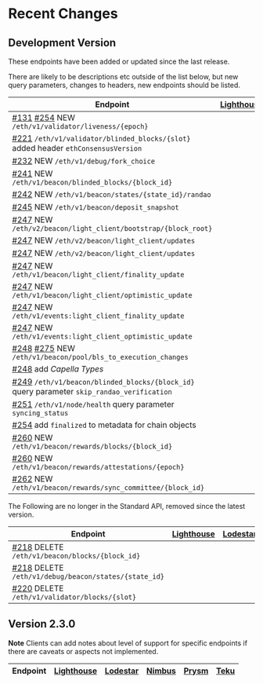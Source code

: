 # Recent Changes


## Development Version

These endpoints have been added or updated since the last release.

There are likely to be descriptions etc outside of the list below, but new query parameters, changes to headers, new endpoints should be listed.

| Endpoint                                                                                                                                                               | [Lighthouse](https://github.com/sigp/lighthouse) | [Lodestar](https://github.com/ChainSafe/lodestar) | [Nimbus](https://github.com/status-im/nimbus-eth2) | [Prysm](https://github.com/prysmaticlabs/prysm) | [Teku](https://github.com/ConsenSys/teku) |
|------------------------------------------------------------------------------------------------------------------------------------------------------------------------|--------------------------------------------------|---------------------------------------------------|----------------------------------------------------|-------------------------------------------------|-------------------------------------------|
| [#131](https://github.com/ethereum/beacon-APIs/pull/131)  [#254](https://github.com/ethereum/beacon-APIs/pull/254) NEW `/eth/v1/validator/liveness/{epoch}`            |                                                  |                                                   |                                                    |                                                 |                                           |
| [#221](https://github.com/ethereum/beacon-APIs/pull/221)  `/eth/v1/validator/blinded_blocks/{slot}` added header `ethConsensusVersion`                                 |                                                  |                                                   |                                                    |                                                 |                                           |
| [#232](https://github.com/ethereum/beacon-APIs/pull/232)  NEW `/eth/v1/debug/fork_choice`                                                                              |                                                  |                                                   |                                                    |                                                 |                                           |
| [#241](https://github.com/ethereum/beacon-APIs/pull/241)  NEW `/eth/v1/beacon/blinded_blocks/{block_id}`                                                               |                                                  |                                                   |                                                    |                                                 |                                           |
| [#242](https://github.com/ethereum/beacon-APIs/pull/242)  NEW `/eth/v1/beacon/states/{state_id}/randao`                                                                |                                                  |                                                   |                                                    |                                                 |                                           |
| [#245](https://github.com/ethereum/beacon-APIs/pull/245)  NEW `/eth/v1/beacon/deposit_snapshot`                                                                        |                                                  |                                                   |                                                    |                                                 |                                           |
| [#247](https://github.com/ethereum/beacon-APIs/pull/247)  NEW `/eth/v2/beacon/light_client/bootstrap/{block_root}`                                                     |                                                  |                                                   |                                                    |                                                 |                                           |
| [#247](https://github.com/ethereum/beacon-APIs/pull/247)  NEW `/eth/v2/beacon/light_client/updates`                                                                    |                                                  |                                                   |                                                    |                                                 |                                           |
| [#247](https://github.com/ethereum/beacon-APIs/pull/247)  NEW `/eth/v2/beacon/light_client/updates`                                                                    |                                                  |                                                   |                                                    |                                                 |                                           |
| [#247](https://github.com/ethereum/beacon-APIs/pull/247)  NEW `/eth/v1/beacon/light_client/finality_update`                                                            |                                                  |                                                   |                                                    |                                                 |                                           |
| [#247](https://github.com/ethereum/beacon-APIs/pull/247)  NEW `/eth/v1/beacon/light_client/optimistic_update`                                                          |                                                  |                                                   |                                                    |                                                 |                                           |
| [#247](https://github.com/ethereum/beacon-APIs/pull/247)  NEW `/eth/v1/events:light_client_finality_update`                                                            |                                                  |                                                   |                                                    |                                                 |                                           |
| [#247](https://github.com/ethereum/beacon-APIs/pull/247)  NEW `/eth/v1/events:light_client_optimistic_update`                                                          |                                                  |                                                   |                                                    |                                                 |                                           |
| [#248](https://github.com/ethereum/beacon-APIs/pull/248)  [#275](https://github.com/ethereum/beacon-APIs/pull/275) NEW `/eth/v1/beacon/pool/bls_to_execution_changes`  |                                                  |                                                   |                                                    |                                                 |                                           |
| [#248](https://github.com/ethereum/beacon-APIs/pull/248)  add _Capella Types_                                                                                          |                                                  |                                                   |                                                    |                                                 |                                           |
| [#249](https://github.com/ethereum/beacon-APIs/pull/249)  `/eth/v1/beacon/blinded_blocks/{block_id}` query parameter `skip_randao_verification`                        |                                                  |                                                   |                                                    |                                                 |                                           |
| [#251](https://github.com/ethereum/beacon-APIs/pull/251)  `/eth/v1/node/health` query parameter `syncing_status`                                                       |                                                  |                                                   |                                                    |                                                 |                                           |
| [#254](https://github.com/ethereum/beacon-APIs/pull/254)  add `finalized` to metadata for chain objects                                                                |                                                  |                                                   |                                                    |                                                 |                                           |
| [#260](https://github.com/ethereum/beacon-APIs/pull/260)  NEW `/eth/v1/beacon/rewards/blocks/{block_id}`                                                               |                                                  |                                                   |                                                    |                                                 |                                           |
| [#260](https://github.com/ethereum/beacon-APIs/pull/260)  NEW `/eth/v1/beacon/rewards/attestations/{epoch}`                                                            |                                                  |                                                   |                                                    |                                                 |                                           |
| [#262](https://github.com/ethereum/beacon-APIs/pull/262)  NEW `/eth/v1/beacon/rewards/sync_committee/{block_id}`                                                       |                                                  |                                                   |                                                    |                                                 |                                           |


The Following are no longer in the Standard API, removed since the latest version.

| Endpoint | [Lighthouse](https://github.com/sigp/lighthouse) | [Lodestar](https://github.com/ChainSafe/lodestar) | [Nimbus](https://github.com/status-im/nimbus-eth2)  | [Prysm](https://github.com/prysmaticlabs/prysm) | [Teku](https://github.com/ConsenSys/teku) |
| --- | --- | --- | --- | --- | --- |
| [#218](https://github.com/ethereum/beacon-APIs/pull/218)  DELETE `/eth/v1/beacon/blocks/{block_id}` | | | | | |
| [#218](https://github.com/ethereum/beacon-APIs/pull/218)  DELETE `/eth/v1/debug/beacon/states/{state_id}` | | | | | |
| [#220](https://github.com/ethereum/beacon-APIs/pull/220)  DELETE `/eth/v1/validator/blocks/{slot}` | | | | | |

## Version 2.3.0

__Note__ Clients can add notes about level of support for specific endpoints if there are caveats or aspects not implemented.

| Endpoint | [Lighthouse](https://github.com/sigp/lighthouse) | [Lodestar](https://github.com/ChainSafe/lodestar) | [Nimbus](https://github.com/status-im/nimbus-eth2)  | [Prysm](https://github.com/prysmaticlabs/prysm) | [Teku](https://github.com/ConsenSys/teku) |
| --- | --- | --- | --- | --- | --- |